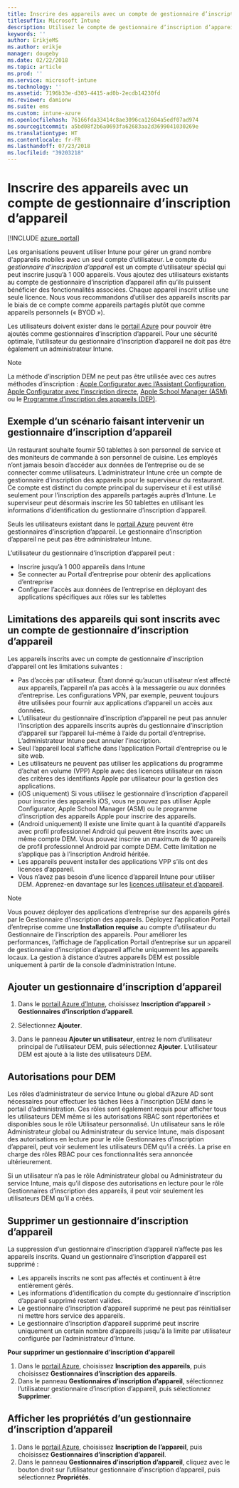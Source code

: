 ```yaml
---
title: Inscrire des appareils avec un compte de gestionnaire d’inscription d’appareil
titlesuffix: Microsoft Intune
description: Utilisez le compte de gestionnaire d’inscription d’appareil pour inscrire des appareils dans Intune. "
keywords: ''
author: ErikjeMS
ms.author: erikje
manager: dougeby
ms.date: 02/22/2018
ms.topic: article
ms.prod: ''
ms.service: microsoft-intune
ms.technology: ''
ms.assetid: 7196b33e-d303-4415-ad0b-2ecdb14230fd
ms.reviewer: damionw
ms.suite: ems
ms.custom: intune-azure
ms.openlocfilehash: 76166fda33414c8ae3096ca12604a5edf07ad974
ms.sourcegitcommit: a5bd08f2b6a0693fa62683aa2d3699041030269e
ms.translationtype: HT
ms.contentlocale: fr-FR
ms.lasthandoff: 07/23/2018
ms.locfileid: "39203218"
---
```

# <a name="enroll-devices-by-using-a-device-enrollment-manager-account"></a>Inscrire des appareils avec un compte de gestionnaire d’inscription d’appareil

[!INCLUDE [azure_portal](./includes/azure_portal.md)]

Les organisations peuvent utiliser Intune pour gérer un grand nombre d'appareils mobiles avec un seul compte d’utilisateur. Le compte du *gestionnaire d’inscription d’appareil* est un compte d’utilisateur spécial qui peut inscrire jusqu’à 1 000 appareils. Vous ajoutez des utilisateurs existants au compte de gestionnaire d’inscription d’appareil afin qu’ils puissent bénéficier des fonctionnalités associées. Chaque appareil inscrit utilise une seule licence. Nous vous recommandons d’utiliser des appareils inscrits par le biais de ce compte comme appareils partagés plutôt que comme appareils personnels (« BYOD »).  

Les utilisateurs doivent exister dans le [portail Azure](https://portal.azure.com) pour pouvoir être ajoutés comme gestionnaires d’inscription d’appareil. Pour une sécurité optimale, l’utilisateur du gestionnaire d’inscription d’appareil ne doit pas être également un administrateur Intune.

>[!NOTE]
>La méthode d’inscription DEM ne peut pas être utilisée avec ces autres méthodes d’inscription : [Apple Configurator avec l’Assistant Configuration](apple-configurator-setup-assistant-enroll-ios.md), [Apple Configurator avec l’inscription directe](apple-configurator-direct-enroll-ios.md), [Apple School Manager (ASM)](apple-school-manager-set-up-ios.md) ou le [Programme d’inscription des appareils (DEP)](device-enrollment-program-enroll-ios.md).

## <a name="example-of-a-device-enrollment-manager-scenario"></a>Exemple d’un scénario faisant intervenir un gestionnaire d’inscription d’appareil

Un restaurant souhaite fournir 50 tablettes à son personnel de service et des moniteurs de commande à son personnel de cuisine. Les employés n’ont jamais besoin d’accéder aux données de l’entreprise ou de se connecter comme utilisateurs. L’administrateur Intune crée un compte de gestionnaire d’inscription des appareils pour le superviseur du restaurant.  Ce compte est distinct du compte principal du superviseur et il est utilisé seulement pour l’inscription des appareils partagés auprès d’Intune. Le superviseur peut désormais inscrire les 50 tablettes en utilisant les informations d’identification du gestionnaire d’inscription d’appareil.

Seuls les utilisateurs existant dans le [portail Azure](https://portal.azure.com) peuvent être gestionnaires d’inscription d’appareil. Le gestionnaire d’inscription d’appareil ne peut pas être administrateur Intune.

L’utilisateur du gestionnaire d’inscription d’appareil peut :

-   Inscrire jusqu’à 1 000 appareils dans Intune
-   Se connecter au Portail d’entreprise pour obtenir des applications d’entreprise
-   Configurer l’accès aux données de l’entreprise en déployant des applications spécifiques aux rôles sur les tablettes

## <a name="limitations-of-devices-that-are-enrolled-with-a-dem-account"></a>Limitations des appareils qui sont inscrits avec un compte de gestionnaire d’inscription d’appareil

Les appareils inscrits avec un compte de gestionnaire d’inscription d’appareil ont les limitations suivantes :

  - Pas d’accès par utilisateur. Étant donné qu’aucun utilisateur n’est affecté aux appareils, l’appareil n’a pas accès à la messagerie ou aux données d’entreprise. Les configurations VPN, par exemple, peuvent toujours être utilisées pour fournir aux applications d’appareil un accès aux données.
  - L’utilisateur du gestionnaire d’inscription d’appareil ne peut pas annuler l’inscription des appareils inscrits auprès du gestionnaire d’inscription d’appareil sur l’appareil lui-même à l’aide du portail d’entreprise. L’administrateur Intune peut annuler l’inscription.
  - Seul l’appareil local s’affiche dans l’application Portail d’entreprise ou le site web.
  - Les utilisateurs ne peuvent pas utiliser les applications du programme d’achat en volume (VPP) Apple avec des licences utilisateur en raison des critères des identifiants Apple par utilisateur pour la gestion des applications.
  - (iOS uniquement) Si vous utilisez le gestionnaire d’inscription d’appareil pour inscrire des appareils iOS, vous ne pouvez pas utiliser Apple Configurator, Apple School Manager (ASM) ou le programme d’inscription des appareils Apple pour inscrire des appareils.
  - (Android uniquement) Il existe une limite quant à la quantité d’appareils avec profil professionnel Android qui peuvent être inscrits avec un même compte DEM. Vous pouvez inscrire un maximum de 10 appareils de profil professionnel Android par compte DEM. Cette limitation ne s’applique pas à l’inscription Android héritée.
  - Les appareils peuvent installer des applications VPP s’ils ont des licences d’appareil.
  - Vous n’avez pas besoin d’une licence d’appareil Intune pour utiliser DEM. Apprenez-en davantage sur les [licences utilisateur et d’appareil](licenses-assign.md#how-user-and-device-licenses-affect-access-to-services).


> [!NOTE]
> Vous pouvez déployer des applications d’entreprise sur des appareils gérés par le Gestionnaire d’inscription des appareils. Déployez l’application Portail d’entreprise comme une **Installation requise** au compte d’utilisateur du Gestionnaire de l’inscription des appareils.
> Pour améliorer les performances, l’affichage de l’application Portail d’entreprise sur un appareil de gestionnaire d’inscription d’appareil affiche uniquement les appareils locaux. La gestion à distance d’autres appareils DEM est possible uniquement à partir de la console d’administration Intune.


## <a name="add-a-device-enrollment-manager"></a>Ajouter un gestionnaire d’inscription d’appareil

1.  Dans le [portail Azure d’Intune](https://aka.ms/intuneportal), choisissez **Inscription d’appareil** > **Gestionnaires d’inscription d’appareil**.

2.  Sélectionnez **Ajouter**.

3.  Dans le panneau **Ajouter un utilisateur**, entrez le nom d’utilisateur principal de l’utilisateur DEM, puis sélectionnez **Ajouter**. L’utilisateur DEM est ajouté à la liste des utilisateurs DEM.

## <a name="permissions-for-dem"></a>Autorisations pour DEM

Les rôles d’administrateur de service Intune ou global d’Azure AD sont nécessaires pour effectuer les tâches liées à l’inscription DEM dans le portail d’administration. Ces rôles sont également requis pour afficher tous les utilisateurs DEM même si les autorisations RBAC sont répertoriées et disponibles sous le rôle Utilisateur personnalisé. Un utilisateur sans le rôle Administrateur global ou Administrateur du service Intune, mais disposant des autorisations en lecture pour le rôle Gestionnaires d’inscription d’appareil, peut voir seulement les utilisateurs DEM qu’il a créés. La prise en charge des rôles RBAC pour ces fonctionnalités sera annoncée ultérieurement.

Si un utilisateur n’a pas le rôle Administrateur global ou Administrateur du service Intune, mais qu’il dispose des autorisations en lecture pour le rôle Gestionnaires d’inscription des appareils, il peut voir seulement les utilisateurs DEM qu’il a créés.

## <a name="remove-a-device-enrollment-manager"></a>Supprimer un gestionnaire d’inscription d’appareil

La suppression d’un gestionnaire d’inscription d’appareil n’affecte pas les appareils inscrits. Quand un gestionnaire d’inscription d’appareil est supprimé :

-   Les appareils inscrits ne sont pas affectés et continuent à être entièrement gérés.
-   Les informations d’identification du compte du gestionnaire d’inscription d’appareil supprimé restent valides.
-   Le gestionnaire d’inscription d’appareil supprimé ne peut pas réinitialiser ni mettre hors service des appareils.
-   Le gestionnaire d’inscription d’appareil supprimé peut inscrire uniquement un certain nombre d’appareils jusqu'à la limite par utilisateur configurée par l’administrateur d’Intune.

**Pour supprimer un gestionnaire d’inscription d’appareil**

1. Dans le [portail Azure](https://aka.ms/intuneportal), choisissez **Inscription des appareils**, puis choisissez **Gestionnaires d’inscription des appareils**.
2. Dans le panneau **Gestionnaires d’inscription d’appareil**, sélectionnez l’utilisateur gestionnaire d’inscription d’appareil, puis sélectionnez **Supprimer**.

## <a name="view-the-properties-of-a-device-enrollment-manager"></a>Afficher les propriétés d’un gestionnaire d’inscription d’appareil

1. Dans le [portail Azure](https://portal.azure.com), choisissez **Inscription de l’appareil**, puis choisissez **Gestionnaires d’inscription d’appareil**.
2. Dans le panneau **Gestionnaires d’inscription d’appareil**, cliquez avec le bouton droit sur l’utilisateur gestionnaire d’inscription d’appareil, puis sélectionnez **Propriétés**.
